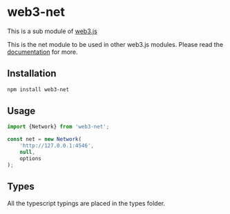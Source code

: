 # web3-net

This is a sub module of [web3.js][repo]

This is the net module to be used in other web3.js modules.
Please read the [documentation][docs] for more.

## Installation

```bash
npm install web3-net
```

## Usage

```js
import {Network} from 'web3-net';

const net = new Network(
    'http://127.0.0.1:4546',
    null,
    options
);
```

## Types 

All the typescript typings are placed in the types folder. 

[docs]: http://web3js.readthedocs.io/en/1.0/
[repo]: https://github.com/ethereum/web3.js
